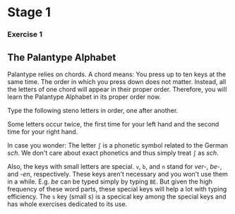 # Stage 1

### Exercise 1

## The Palantype Alphabet

Palantype relies on chords. A chord means: You press up to ten keys at the same time. The order in which you press down does not matter. Instead, all the letters of one chord will appear in their proper order. Therefore, you will learn the Palantype Alphabet in its proper order now.

Type the following steno letters in order, one after another.

Some letters occur twice, the first time for your left hand and the second time for your right hand.

<!--separator-->

In case you wonder: The letter `ʃ` is a phonetic symbol related to the German *sch*.
We don't care about exact phonetics and thus simply treat `ʃ` as *sch*.

Also, the keys with small letters are special.
`v`, `b`, and `n` stand for *ver-*, *be-*, and *-en*, respectively.
These keys aren't necessary and you won't use them in a while.
E.g. *be* can be typed simply by typing `BE`.
But given the high frequency of these word parts, these special keys will help a lot with typing efficiency.
The `s` key (small s) is a specical key among the special keys and has whole exercises dedicated to its use.
